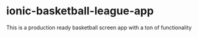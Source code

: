 # ionic-basketball-league-app
This is a production ready basketball screen app with a ton of functionality

